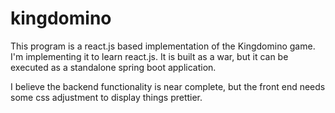 kingdomino
==========

This program is a react.js based implementation of the Kingdomino game.
I'm implementing it to learn react.js. It is built as a war,
but it can be executed as a standalone spring boot application.

I believe the backend functionality is near complete, but the front end needs
some css adjustment to display things prettier.
